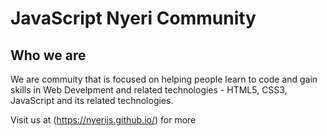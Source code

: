 # JavaScript Nyeri Community

## Who we are

We are commuity that is focused on helping people learn to code and gain skills in Web Develpment and related technologies - HTML5, CSS3, JavaScript and its related technologies.

Visit us at (https://nyerijs.github.io/) for more

